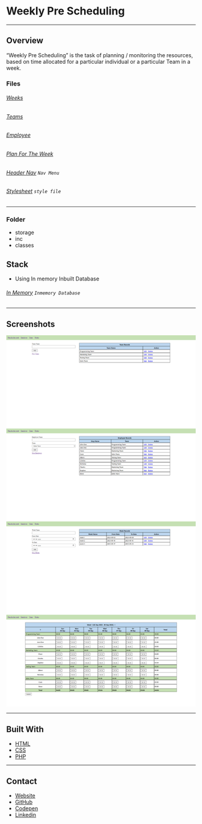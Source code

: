 # Weekly Pre Scheduling

---

## Overview

“Weekly Pre Scheduling” is the task of planning / monitoring the resources, based on time allocated for a particular individual or a particular Team in a week.

### Files
###### [Weeks](./weeks.php)
###### [Teams](./team.php)
###### [Employee](./employee.php)
###### [Plan For The Week](./index.php)

###### [Header Nav](inc/header.inc.php) `Nav Menu`

###### [Stylesheet](./style.css) `style file`
---
### Folder
- storage
- inc
- classes

## Stack
- Using In memory Inbuilt Database
###### [In Memory](classes/inmemory.class.php) `Inmemory Database`

---
## Screenshots
![Team](screenshot/team.png)
![Employee](screenshot/employee.png)
![Week](screenshot/week.png)
![Plan For The Week](screenshot/plan-for-the-week.png)

---
## Built With

- [HTML](#!)
- [CSS](#!)
- [PHP](#!)

---
## Contact

- [Website](https://www.vetrisuriya.in/)
- [GitHub](https://github.com/vetrisuriya)
- [Codepen](https://codepen.io/vetrisuriya)
- [Linkedin](https://www.linkedin.com/in/vetrisuriya/)